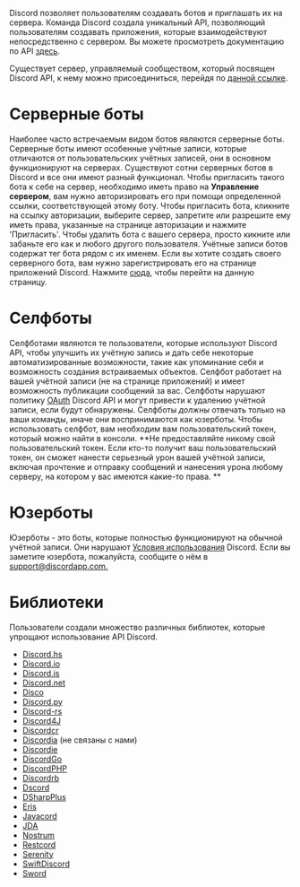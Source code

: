 <!-- TITLE: Боты -->
<!-- SUBTITLE: Информация о различных библиотеках для ботов Discord -->

Discord позволяет пользователям создавать ботов и приглашать их на сервера. Команда Discord создала уникальный API, позволяющий пользователям создавать приложения, которые взаимодействуют непосредственно с сервером. Вы можете просмотреть документацию по API [здесь](https://discordapp.com/developers/docs/intro). 

Существует сервер, управляемый сообществом, который посвящен Discord API, к нему можно присоединиться, перейдя по [данной ссылке](http://discord.gg/discord-api).

# Серверные боты
Наиболее часто встречаемым видом ботов являются серверные боты. Серверные боты имеют особенные учётные записи, которые отличаются от пользовательских учётных записей, они в основном функционируют на серверах. Существуют сотни серверных ботов в Discord и все они имеют разный функционал. Чтобы пригласить такого бота к себе на сервер, необходимо иметь право на **Управление сервером**, вам нужно авторизировать его при помощи определенной ссылки, соответствующей этому боту. Чтобы пригласить бота, кликните на ссылку авторизации, выберите сервер, запретите или разрешите ему иметь права, указанные на странице авторизации и нажмите 'Пригласить'. Чтобы удалить бота с вашего сервера, просто кикните или забаньте его как и любого другого пользователя. Учётные записи ботов содержат тег бота рядом с их именем. Если вы хотите создать своего серверного бота, вам нужно зарегистрировать его на странице приложений Discord. 
Нажмите [сюда](https://discordapp.com/developers/applications/me), чтобы перейти на данную страницу.

# Селфботы
Селфботами являются те пользователи, которые используют Discord API, чтобы улучшить их учётную запись и дать себе некоторые автоматизированные возможности, такие как упоминание себя и возможность создания встраиваемых объектов. Селфбот работает на вашей учётной записи (не на странице приложений) и имеет возможность публикации сообщений за вас. Селфботы нарушают политику [OAuth](https://discordapp.com/developers/docs/topics/oauth2#bot-vs-user-accounts) Discord API и могут привести к удалению учётной записи, если будут обнаружены. Селфботы *должны* отвечать только на ваши команды, иначе они воспринимаются как юзерботы. Чтобы использовать селфбот, вам необходим вам пользовательский токен, который можно найти в консоли. **Не предоставляйте никому свой пользовательский токен. Если кто-то получит ваш пользовательский токен, он сможет нанести серьезный урон вашей учётной записи, включая прочтение и отправку сообщений и нанесения урона любому серверу, на котором у вас имеются какие-то права. **
# Юзерботы
Юзерботы - это боты, которые полностью функционируют на обычной учётной записи. Они нарушают [Условия использования](https://discordapp.com/terms) Discord. Если вы заметите юзербота, пожалуйста, сообщите о нём в [support@discordapp.com.](mailto:support@discordapp.com) 
# Библиотеки
Пользователи создали множество различных библиотек, которые упрощают использование API Discord.

* [Discord.hs](https://gitlab.com/jkoike/Discord.hs)
* [Discord.io](https://github.com/izy521/discord.io)
* [Discord.js](https://github.com/hydrabolt/discord.js)
* [Discord.net](https://github.com/RogueException/Discord.Net)
* [Disco](https://github.com/b1naryth1ef/disco)
* [Discord.py](https://github.com/Rapptz/discord.py)
* [Discord-rs](https://github.com/SpaceManiac/discord-rs)
* [Discord4J](https://github.com/austinv11/Discord4J)
* [Discordcr](https://github.com/meew0/discordcr)
* [Discordia](https://github.com/SinisterRectus/Discordia) (не связаны с нами)
* [Discordie](https://github.com/qeled/discordie)
* [DiscordGo](https://github.com/bwmarrin/discordgo)
* [DiscordPHP](https://github.com/teamreflex/DiscordPHP)
* [Discordrb](https://github.com/meew0/discordrb)
* [Dscord](https://github.com/b1naryth1ef/dscord)
* [DSharpPlus](https://github.com/NaamloosDT/DSharpPlus)
* [Eris](https://github.com/abalabahaha/eris)
* [Javacord](https://github.com/BtoBastian/Javacord)
* [JDA](https://github.com/DV8FromTheWorld/JDA)
* [Nostrum](https://github.com/Kraigie/nostrum)
* [Restcord](https://github.com/restcord/restcord)
* [Serenity](https://github.com/zeyla/serenity)
* [SwiftDiscord](https://github.com/nuclearace/SwiftDiscord)
* [Sword](https://github.com/Azoy/Sword)